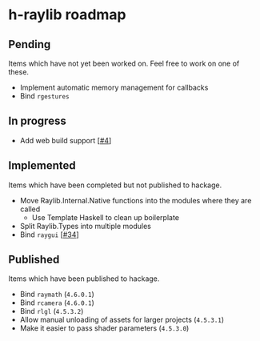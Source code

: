 # h-raylib roadmap

## Pending

Items which have not yet been worked on. Feel free to work on one of these.

- Implement automatic memory management for callbacks
- Bind `rgestures`

## In progress

- Add web build support \[[#4](https://github.com/Anut-py/h-raylib/issues/4)\]

## Implemented

Items which have been completed but not published to hackage.

- Move Raylib.Internal.Native functions into the modules where they are called
  - Use Template Haskell to clean up boilerplate
- Split Raylib.Types into multiple modules
- Bind `raygui` \[[#34](https://github.com/Anut-py/h-raylib/issues/34)\]

## Published

Items which have been published to hackage.

- Bind `raymath` (`4.6.0.1`)
- Bind `rcamera` (`4.6.0.1`)
- Bind `rlgl` (`4.5.3.2`)
- Allow manual unloading of assets for larger projects (`4.5.3.1`)
- Make it easier to pass shader parameters (`4.5.3.0`)
